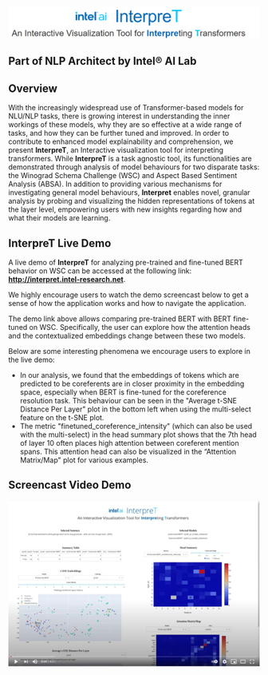 <p align="center">
  <img src="./assets/interpret_title_centered.png" alt="InterpreT: An Interactive Visualization Tool for Interpreting Transformers"/>
</p>

 

## Part of NLP Architect by Intel® AI Lab

 

## Overview
With the increasingly widespread use of Transformer-based models for NLU/NLP tasks, there is growing interest in understanding the inner workings of these models, why they are so effective at a wide range of tasks, and how they can be further tuned and improved. In order to contribute to enhanced model explainability and comprehension, we present **InterpreT**, an Interactive visualization tool for interpreting transformers. While **InterpreT** is a task agnostic tool, its functionalities are demonstrated through analysis of model behaviours for two disparate tasks: the Winograd Schema Challenge (WSC) and Aspect Based Sentiment Analysis (ABSA). In addition to providing various mechanisms for investigating general model behaviours, **Interpret** enables novel, granular analysis by probing and visualizing the hidden representations of tokens at the layer level, empowering users with new insights regarding how and what their models are learning.

 


## InterpreT Live Demo
A live demo of **InterpreT** for analyzing pre-trained and fine-tuned BERT behavior on WSC can be accessed at the following link: **http://interpret.intel-research.net**. 

 

We highly encourage users to watch the demo screencast below to get a sense of how the application works and how to navigate the application.

 
The demo link above allows comparing pre-trained BERT with BERT fine-tuned on WSC. Specifically, the user can explore how the attention heads and the contextualized embeddings change between these two models.

Below are some interesting phenomena we encourage users to explore in the live demo:
- In our analysis, we found that the embeddings of tokens which are predicted to be coreferents are in closer proximity in the embedding space, especially when BERT is fine-tuned for the coreference resolution task. This behaviour can be seen in the "Average t-SNE Distance Per Layer" plot in the bottom left when using the multi-select feature on the t-SNE plot. 
- The metric "finetuned_coreference_intensity" (which can also be used with the multi-select) in the head summary plot shows that the 7th head of layer 10 often places high attention between coreferent mention spans. This attention head can also be visualized in the “Attention Matrix/Map" plot for various examples. 

 

## Screencast Video Demo

 

<p align="center">
  <a href="https://youtu.be/np3cT9Xt9PE"><img src="./assets/video_demo_thumbnail.png" alt="Video Demo"/></a>
</p>
 
